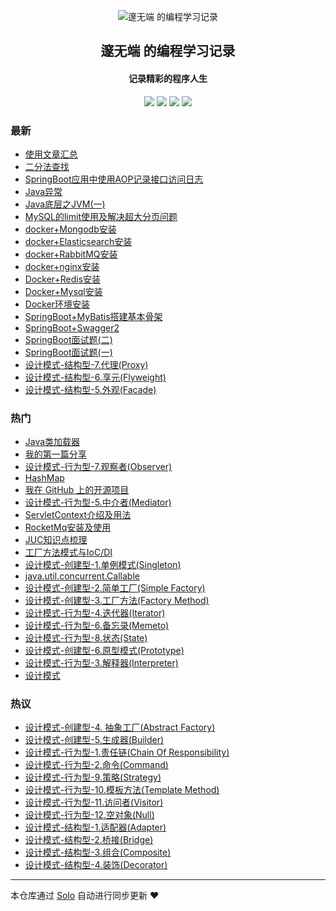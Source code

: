 <p align="center"><img alt="邃无端 的编程学习记录" src="https://static.b3log.org/images/brand/solo-32.png"></p><h2 align="center">
邃无端 的编程学习记录
</h2>

<h4 align="center">记录精彩的程序人生</h4>
<p align="center"><a title="邃无端 的编程学习记录" target="_blank" href="https://github.com/edhugo88/solo-blog"><img src="https://img.shields.io/github/last-commit/edhugo88/solo-blog.svg?style=flat-square&color=FF9900"></a>
<a title="GitHub repo size in bytes" target="_blank" href="https://github.com/edhugo88/solo-blog"><img src="https://img.shields.io/github/repo-size/edhugo88/solo-blog.svg?style=flat-square"></a>
<a title="Solo Version" target="_blank" href="https://github.com/88250/solo/releases"><img src="https://img.shields.io/badge/solo-3.6.6-f1e05a.svg?style=flat-square&color=blueviolet"></a>
<a title="Hits" target="_blank" href="https://github.com/88250/hits"><img src="https://hits.b3log.org/edhugo88/solo-blog.svg"></a></p>

### 最新

* [使用文章汇总](http://www.hugoyisang.top/articles/2019/11/29/1575016443926.html)
* [二分法查找](http://www.hugoyisang.top/articles/2019/11/27/1574838104031.html)
* [SpringBoot应用中使用AOP记录接口访问日志](http://www.hugoyisang.top/articles/2019/11/24/1574587924025.html)
* [Java异常](http://www.hugoyisang.top/articles/2019/11/24/1574587215679.html)
* [Java底层之JVM(一)](http://www.hugoyisang.top/articles/2019/11/22/1574389267073.html)
* [MySQL的limit使用及解决超大分页问题](http://www.hugoyisang.top/articles/2019/11/22/1574386358038.html)
* [docker+Mongodb安装](http://www.hugoyisang.top/articles/2019/11/21/1574332324871.html)
* [docker+Elasticsearch安装](http://www.hugoyisang.top/articles/2019/11/21/1574332168234.html)
* [docker+RabbitMQ安装](http://www.hugoyisang.top/articles/2019/11/21/1574332081643.html)
* [docker+nginx安装](http://www.hugoyisang.top/articles/2019/11/21/1574330851807.html)
* [Docker+Redis安装](http://www.hugoyisang.top/articles/2019/11/21/1574330769374.html)
* [Docker+Mysql安装](http://www.hugoyisang.top/articles/2019/11/21/1574330680596.html)
* [Docker环境安装](http://www.hugoyisang.top/articles/2019/11/21/1574330435460.html)
* [SpringBoot+MyBatis搭建基本骨架](http://www.hugoyisang.top/articles/2019/11/21/1574328096567.html)
* [SpringBoot+Swagger2](http://www.hugoyisang.top/articles/2019/11/21/1574309380546.html)
* [SpringBoot面试题(二)](http://www.hugoyisang.top/articles/2019/11/20/1574234178507.html)
* [SpringBoot面试题(一)](http://www.hugoyisang.top/articles/2019/11/20/1574223486112.html)
* [设计模式-结构型-7.代理(Proxy)](http://www.hugoyisang.top/articles/2019/11/17/1573983621503.html)
* [设计模式-结构型-6.享元(Flyweight)](http://www.hugoyisang.top/articles/2019/11/17/1573983455183.html)
* [设计模式-结构型-5.外观(Facade)](http://www.hugoyisang.top/articles/2019/11/17/1573983343996.html)

### 热门

* [Java类加载器](http://www.hugoyisang.top/articles/2019/11/08/1573177125535.html)
* [我的第一篇分享](http://www.hugoyisang.top/articles/2019/11/07/1573129928941.html)
* [设计模式-行为型-7.观察者(Observer)](http://www.hugoyisang.top/articles/2019/11/15/1573813516479.html)
* [HashMap](http://www.hugoyisang.top/articles/2019/11/08/1573184701635.html)
* [我在 GitHub 上的开源项目](http://www.hugoyisang.top/my-github-repos)
* [设计模式-行为型-5.中介者(Mediator)](http://www.hugoyisang.top/articles/2019/11/15/1573807205910.html)
* [ServletContext介绍及用法](http://www.hugoyisang.top/articles/2019/11/08/1573183839966.html)
* [RocketMq安装及使用](http://www.hugoyisang.top/articles/2019/11/08/1573186330802.html)
* [JUC知识点梳理](http://www.hugoyisang.top/articles/2019/11/12/1573571446386.html)
* [工厂方法模式与IoC/DI](http://www.hugoyisang.top/articles/2019/11/14/1573721718573.html)
* [设计模式-创建型-1.单例模式(Singleton)](http://www.hugoyisang.top/articles/2019/11/15/1573800735201.html)
* [java.util.concurrent.Callable](http://www.hugoyisang.top/articles/2019/11/14/1573698893916.html)
* [设计模式-创建型-2.简单工厂(Simple Factory)](http://www.hugoyisang.top/articles/2019/11/15/1573800930537.html)
* [设计模式-创建型-3.工厂方法(Factory Method)](http://www.hugoyisang.top/articles/2019/11/15/1573801121191.html)
* [设计模式-行为型-4.迭代器(Iterator)](http://www.hugoyisang.top/articles/2019/11/15/1573805774122.html)
* [设计模式-行为型-6.备忘录(Memeto)](http://www.hugoyisang.top/articles/2019/11/15/1573812994276.html)
* [设计模式-行为型-8.状态(State)](http://www.hugoyisang.top/articles/2019/11/16/1573895433498.html)
* [设计模式-创建型-6.原型模式(Prototype)](http://www.hugoyisang.top/articles/2019/11/15/1573802248557.html)
* [设计模式-行为型-3.解释器(Interpreter)](http://www.hugoyisang.top/articles/2019/11/15/1573804482775.html)
* [设计模式](http://www.hugoyisang.top/articles/2019/11/15/1573799570673.html)

### 热议

* [设计模式-创建型-4. 抽象工厂(Abstract Factory)](http://www.hugoyisang.top/articles/2019/11/15/1573801623519.html)
* [设计模式-创建型-5.生成器(Builder)](http://www.hugoyisang.top/articles/2019/11/15/1573801764806.html)
* [设计模式-行为型-1.责任链(Chain Of Responsibility)](http://www.hugoyisang.top/articles/2019/11/15/1573802509666.html)
* [设计模式-行为型-2.命令(Command)](http://www.hugoyisang.top/articles/2019/11/15/1573803036645.html)
* [设计模式-行为型-9.策略(Strategy)](http://www.hugoyisang.top/articles/2019/11/17/1573963403079.html)
* [设计模式-行为型-10.模板方法(Template Method)](http://www.hugoyisang.top/articles/2019/11/17/1573981749830.html)
* [设计模式-行为型-11.访问者(Visitor)](http://www.hugoyisang.top/articles/2019/11/17/1573982094888.html)
* [设计模式-行为型-12.空对象(Null)](http://www.hugoyisang.top/articles/2019/11/17/1573982566030.html)
* [设计模式-结构型-1.适配器(Adapter)](http://www.hugoyisang.top/articles/2019/11/17/1573982728810.html)
* [设计模式-结构型-2.桥接(Bridge)](http://www.hugoyisang.top/articles/2019/11/17/1573982942155.html)
* [设计模式-结构型-3.组合(Composite)](http://www.hugoyisang.top/articles/2019/11/17/1573983140227.html)
* [设计模式-结构型-4.装饰(Decorator)](http://www.hugoyisang.top/articles/2019/11/17/1573983258791.html)

---

本仓库通过 [Solo](https://github.com/88250/solo) 自动进行同步更新 ❤️ 